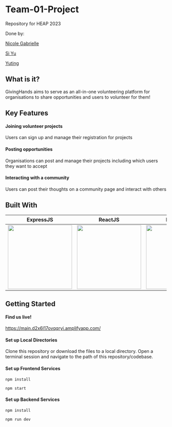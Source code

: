 # Team-01-Project
Repository for HEAP 2023

Done by: 


[Nicole Gabrielle](https://github.com/nicolegabriellet)

[Si Yu](https://github.com/swiifttay)

[Yuting](https://github.com/yutinggh)



## What is it?

GivingHands aims to serve as an all-in-one volunteering platform for organisations to share opportunities and users to volunteer for them!


## Key Features

#### Joining volunteer projects
Users can sign up and manage their registration for projects

#### Posting opportunities
Organisations can post and manage their projects including which users they want to accept

#### Interacting with a community
Users can post their thoughts on a community page and interact with others


## Built With

| ExpressJS                                                   | ReactJS                                           | MongoDB |
| ----------------------------------------------------- | --------------------------------------------- | ---------------------------------------------
| <img src="https://github.com/smu-hack-dsc/Team-01-Project/assets/80974220/cf6de398-3582-4152-9739-7d2658a9c48c" width="200px"> | <img src="https://github.com/smu-hack-dsc/Team-01-Project/assets/80974220/150fbc36-7daf-47e1-a7b8-e3df6c100083" width="200px"> | <img src="https://github.com/smu-hack-dsc/Team-01-Project/assets/80974220/60926adc-c7d4-4156-aab8-467ca7c48406" width="200px">


## Getting Started

#### Find us live!
https://main.d2x6l17ovqqryi.amplifyapp.com/

#### Set up Local Directories
Clone this repository or download the files to a local directory. Open a terminal session and navigate to the path of this repository/codebase.

#### Set up Frontend Services
```
npm install
```
```
npm start
```

#### Set up Backend Services
```
npm install
```
```
npm run dev
```
